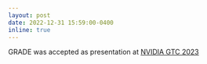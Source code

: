 ```yaml
---
layout: post
date: 2022-12-31 15:59:00-0400
inline: true
---
```


GRADE was accepted as presentation at [NVIDIA GTC 2023](https://www.nvidia.com/en-us/on-demand/session/gtcspring23-s51570/)
